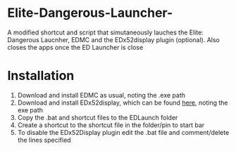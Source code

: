 # Elite-Dangerous-Launcher-
A modified shortcut and script that simutaneously lauches the Elite: Dangerous Laucnher, EDMC and the EDx52display plugin (optional). Also closes the apps once the ED Launcher is close 

# Installation

1. Download and install EDMC as usual, noting the .exe path
2. Download and install EDx52display, which can be found [here](https://github.com/peterbn/EDx52display), noting the exe path
3. Copy the .bat and shortcut files to the EDLaunch folder
4. Create a shortcut to the shortcut file in the folder/pin to start bar
5. To disable the EDx52Display plugin edit the .bat file and comment/delete the lines specified

